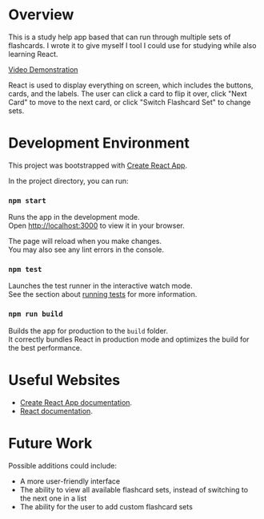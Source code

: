 # Overview

This is a study help app based that can run through multiple sets of flashcards. I wrote it to give myself I tool I could use for studying while also learning React.

[Video Demonstration](https://youtu.be/YGOWyPJbIeg)

React is used to display everything on screen, which includes the buttons, cards, and the labels. The user can click a card to flip it over, click "Next Card" to move to the next card, or click "Switch Flashcard Set" to change sets.

# Development Environment

This project was bootstrapped with [Create React App](https://github.com/facebook/create-react-app).

In the project directory, you can run:

### `npm start`

Runs the app in the development mode.\
Open [http://localhost:3000](http://localhost:3000) to view it in your browser.

The page will reload when you make changes.\
You may also see any lint errors in the console.

### `npm test`

Launches the test runner in the interactive watch mode.\
See the section about [running tests](https://facebook.github.io/create-react-app/docs/running-tests) for more information.

### `npm run build`

Builds the app for production to the `build` folder.\
It correctly bundles React in production mode and optimizes the build for the best performance.

# Useful Websites


* [Create React App documentation](https://facebook.github.io/create-react-app/docs/getting-started).
* [React documentation](https://reactjs.org/).


# Future Work

Possible additions could include:

* A more user-friendly interface
* The ability to view all available flashcard sets, instead of switching to the next one in a list
* The ability for the user to add custom flashcard sets